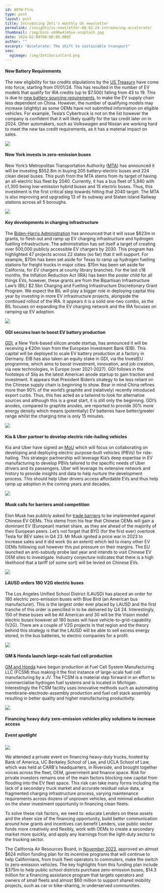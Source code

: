 ```yaml
---
id: A07W-FlnL
type: post
layout: post
title: Introducing Zeti's monthly US newsletter
permalink: /insights/us-newsletter-08-02-24-introducing-accelerate/
thumbnail: /img/bini-sm96w4jmhse-unsplash.jpg
date: 2024-02-08T00:00:00.000Z
author: ""
excerpt: "A﻿ccelerate: The shift to sustainable transport"
seo:
  ogimage: /img/ZetiSocialCard.png
---
```

#### N﻿ew Battery Requirements

The new eligibility for tax credits stipulations by the [US Treasury](https://www.reuters.com/business/autos-transportation/more-evs-lose-us-tax-credits-including-tesla-cybertruck-nissan-leaf-2024-01-01/) have come into force, starting from 01/01/24. This has resulted in the number of EV models that qualify for IRA credits (up to $7.500) falling from 43 to 19. This is due to [new battery sourcing requirements](https://www.reuters.com/business/autos-transportation/us-limit-chinese-firms-battery-parts-winning-ev-tax-credits-2023-12-01/), to make the EV supply chain less dependent on China. However, the number of qualifying models may increase (slightly) as some OEMs have not submitted information on eligible vehicles. For example, Tesla’s Cybertruck is not on the list however the company is confident that it will likely qualify for the tax credit later on in 2024. Other automakers, such as Volkswagen and Nissan are working hard to meet the new tax credit requirements, as it has a material impact on sales.

![](/img/b5ccnpogunjnrm5s7c3opmtbae.avif)

#### N﻿ew York invests in zero-emission buses

New York’s Metropolitan Transportation Authority ([MTA](https://bus-news.com/new-york-mta-to-purchase-205-electric-buses/?dtt=&email_address=manjot.heer@zeti.co.uk&utm_source=newsletter&utm_medium=email&utm_campaign=BN-week1-2024&utm_term=e-Mobility)) has announced it will be investing $552.8m in buying 205 battery-electric buses and 224 clean diesel buses. This push from the MTA stems from its target of having an all-electric bus fleet by 2040. Currently, it has a bus fleet of 5,840 with c1,300 being low-emission hybrid buses and 15 electric buses. Thus, this investment is the first critical step towards hitting that 2040 target. The MTA is also improving and upgrading 13 of its subway and Staten Island Railway stations across all 5 boroughs.

![](/img/jamaica-depots-electric-buses-2048x1367.jpg)

#### K﻿ey developments in charging infrastructure

The [Biden-Harris Administration](https://theevreport.com/u-s-boosts-ev-network-with-623m-grants) has announced that it will issue $623m in grants, to flesh out and ramp up EV charging infrastructure and hydrogen fuelling infrastructure. The administration has set itself a target of creating over 500,000 publicly accessible EV chargers by 2030. This program has highlighted 47 projects across 22 states (so far) that it will support. For example, $70m has been set aside for Texas to ramp up hydrogen fuelling stations for freight trucks in major cities. $15m has been set aside for California, for EV chargers at county library branches. For the last c18 months, the Inflation Reduction Act (IRA) has been the poster child for all things EVs, however, these grants are from the Bipartisan Infrastructure Law’s (BIL) $2.5bn Charging and Fuelling Infrastructure Discretionary Grant Program. We expect the BIL will play a bigger role in deploying capital this year by investing in more EV infrastructure projects, alongside the continued rollout of the IRA. It appears it is a solid one-two combo, as the BIL focuses on expanding the EV charging network and the IRA focuses on ramping up EV adoption.

![](/img/4a479879d574e5e618d7d30ef06def9e.biden-charging.webp)

#### G﻿DI secures loan to boost EV battery production

[GDI](https://www.reuters.com/business/autos-transportation/gdi-gets-22mln-eib-scale-up-ev-silicon-anode-production-2024-01-09/), a New York-based silicon anode startup, has announced it will be receiving a €20m loan from the European Investment Bank (EIB). This capital will be deployed to scale EV battery production at a factory in Germany. EIB has also taken an equity stake in GDI, via the InvestEU programme, which aims to boost investment, innovation, and job creation, via new technologies, in Europe (over 2021-2027). GDI follows in the footsteps of Sila as the latest American anode startup to gain traction and investment. It appears that President Biden’s strategy to be less reliant on the Chinese supply chain is beginning to show. Bear in mind China refines more than 90% of the world’s graphite and (relatively) recently introduced export curbs. Thus, this has acted as a tailwind to look for alternative sources and although this is a great start, it is still only the beginning. GDI’s anodes, compared to graphite anodes, are reported to provide 30% more energy density which means (potentially) EV batteries have better/greater range whilst the charging time is only 15 minutes.

![](/img/yip45uvfv5pgdeqgzxev3sqlf4.jpg)

#### K﻿ia & Uber partner to develop electric ride-hailing vehicles

Kia and Uber have signed an [MoU](https://theevreport.com/kia-partners-with-uber-for-electric-mobility) which will focus on collaborating on developing and deploying electric purpose-built vehicles (PBVs) for ride-hailing. This strategic partnership will leverage Kia’s deep expertise in EV manufacturing to develop PBVs tailored to the specific needs of Uber drivers and its passengers. Uber will leverage its extensive network and history to provide insights and data to help nurture the development process. This should help Uber drivers access affordable EVs and thus help ramp up adoption in the coming years and decades.

![](/img/shutterstock_1868935168-1-.jpg)

#### M﻿usk calls for barriers amid competition

Elon Musk has publicly asked for [trade barriers](https://www.reuters.com/business/autos-transportation/tesla-ceo-musk-chinese-ev-firms-will-demolish-rivals-without-trade-barriers-2024-01-25/) to be implemented against Chinese EV OEMs. This stems from his fear that Chinese OEMs will gain a dominant EV (European) market share, as they are ahead of the majority of their European peers. Let’s not forget that BYD (for the first ever) overtook Tesla for BEV sales in Q4 23. Mr Musk ignited a price war in 2023 to increase sales and it did work (to an extent) which led to many other EV OEMs following suit however this put pressure on their margins. The EU launched an anti-subsidy probe last year and intends to visit Chinese EV OEM sites to investigate. Industry conjecture indicates that there is a high likelihood that a tariff (of some sort) will be levied on Chinese EVs.

![](/img/austin-ramsey-9x3dmoem64k-unsplash.jpg)

#### L﻿AUSD orders 180 V2G electric buses

The Los Angeles Unified School District (LAUSD) has placed an order for 180 electric zero-emission buses with Blue Bird (an American bus manufacturer). This is the largest order ever placed by LAUSD and the first tranche of this order is pencilled in to be delivered by Q4 24. Interestingly, 150 of these buses will be All American and 30 will be the Vision model electric buses however all 180 buses will have vehicle-to-grid-capability (V2G). There are a couple of V2G projects in that region and the theory behind this strategy is that the LAUSD will be able to sell excess energy stored, in the bus batteries, to electric companies for a profit. 

![](/img/shutterstock_2360725445.jpg)

#### G﻿M & Honda launch large-scale fuel cell production

[GM and Honda](https://theevreport.com/gm-honda-launch-hydrogen-venture) have begun production at Fuel Cell System Manufacturing LLC (FCSM) thus making it the first instance of large-scale fuel cell manufacturing by a JV. The FCSM is a material step forward in an effort to commercialise hydrogen fuel systems and is located in Michigan. Interestingly the FCSM facility uses innovative methods such as automating membrane-electrode-assembly production and fuel cell stack assembly resulting in better quality and higher manufacturing productivity.

![](/img/e268b442593d27996246ec8cf7776a51.gm-fcsm-34.webp)

#### F﻿inancing heavy duty zero-emission vehicles plicy solutions to increase access

##### E﻿vent spotlight

![](/img/unnamed.jpg)

We attended a private event on financing heavy-duty trucks, hosted by Bank of America, UC Berkeley School of Law, and UCLA School of Law, which was held at CARB's headquarters, in Riverside, and brought together voices across the fleet, OEM, government and finance space. Risk for private investors remains one of the main factors blocking new capital from flooding into the EV fleet space. This risk can take many forms including the lack of a secondary truck market and accurate residual value data, a fragmented charging infrastructure process, varying maintenance requirements across dozens of unproven vehicles, and minimal education on the sheer investment opportunity in financing clean fleets.

To solve these risk factors, we need to: educate Lenders on these assets and the sheer size of the financing opportunity, build better communication around how grants and incentives can benefit Lenders, use public sector funds more creatively and flexibly, work with OEMs to create a secondary market more quickly, and apply any learnings from the light-duty sector to the trucking sector. 

The California Air Resources Board, in [November 2023](https://ww2.arb.ca.gov/news/carb-approves-incentive-funding-plan-invests-equitable-transition-zero-emission-future#:~:text=Key%20highlights%20in%20the%20funding,cars%20with%20zero%2Demission%20vehicles.), approved an almost $624 million funding plan for its incentive programs that will continue to help Californians, from truck fleet operators to commuters, make the switch to zero-emission vehicles. The key highlights from this funding plan include $375m to help public school districts purchase zero-emission buses, $14.3 million for a financing assistance program that targets operators and owners of small fleets and almost $60 million to support shared mobility projects, such as car or bike-sharing, in underserved communities.